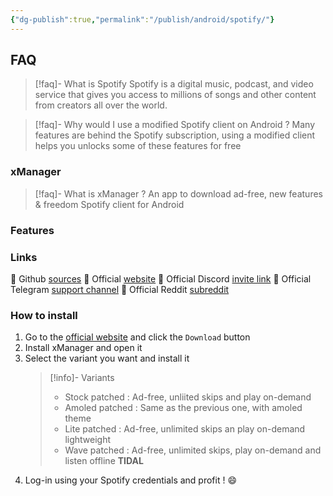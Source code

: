 ```yaml
---
{"dg-publish":true,"permalink":"/publish/android/spotify/"}
---
```



## FAQ
>[!faq]- What is Spotify
>Spotify is a digital music, podcast, and video service that gives you access to millions of songs and other content from creators all over the world.

>[!faq]- Why would I use a modified Spotify client on Android ?
>Many features are behind the Spotify subscription, using a modified client helps you unlocks some of these features for free

### xManager
> [!faq]- What is xManager ?
> An app to download ad-free, new features & freedom Spotify client for Android

### Features

### Links
🔗 Github [sources](https://github.com/Team-xManager/xManager)
🔗 Official [website](https://www.xmanagerapp.com/)
🔗 Official Discord [invite link](https://discord.com/invite/dnpKn5Wufm)
🔗 Official Telegram [support channel](https://t.me/xManagerSupport)
🔗 Official Reddit [subreddit](https://www.reddit.com/r/xManagerApp/)

### How to install
1. Go to the [official website](https://www.xmanagerapp.com/) and click the `Download` button
2. Install xManager and open it
3. Select the variant you want and install it
   > [!info]-  Variants
   > - Stock patched : Ad-free, unliited skips and play on-demand
   > - Amoled patched :  Same as the previous one, with amoled theme
   > - Lite patched : Ad-free, unlimited skips an play on-demand lightweight
   > - Wave patched : Ad-free, unlimited skips, play on-demand and listen offline **TIDAL**
4. Log-in using your Spotify credentials and profit ! 😄